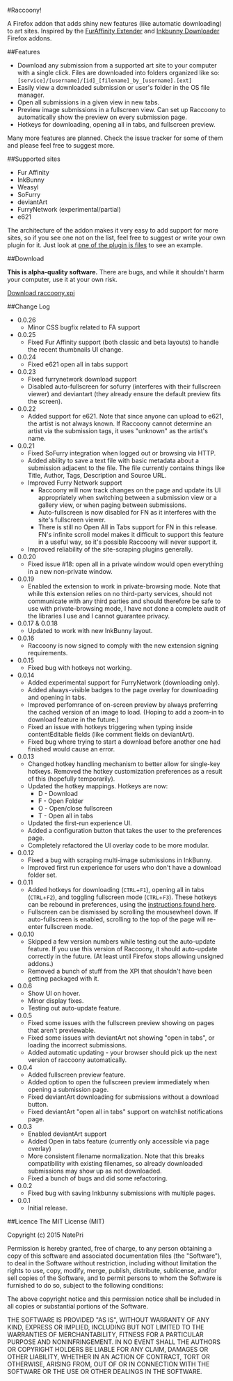 #Raccoony!

A Firefox addon that adds shiny new features (like automatic downloading) to art sites. Inspired by the [FurAffinity Extender](https://andrewneo.github.io/faextender/) and [Inkbunny Downloader](http://www.humbird0.com/#/addons/inkbunny_downloader) Firefox addons.

##Features

 * Download any submission from a supported art site to your computer with a single click.
   Files are downloaded into folders organized like so: 
   `[service]/[username]/[id]_[filename]_by_[username].[ext]`
 * Easily view a downloaded submission or user's folder in the OS file manager.
 * Open all submissions in a given view in new tabs.
 * Preview image submissions in a fullscreen view. Can set up Raccoony to automatically show the preview on every submission page.
 * Hotkeys for downloading, opening all in tabs, and fullscreen preview.

Many more features are planned. Check the issue tracker for some of them and please feel
free to suggest more.

##Supported sites

 * Fur Affinity
 * InkBunny
 * Weasyl
 * SoFurry
 * deviantArt
 * FurryNetwork (experimental/partial)
 * e621

The architecture of the addon makes it very easy to add support for more sites, 
so if you see one not on the list, feel free to suggest or write your own plugin
for it. Just look at [one of the plugin js files](https://github.com/NatePri/Raccoony/blob/master/data/plugins/weasyl.js) 
to see an example.

##Download

**This is alpha-quality software.** There are bugs, and while it shouldn't harm your computer, use it at your own risk.

[Download raccoony.xpi](https://github.com/NatePri/Raccoony/raw/master/dist/raccoony.xpi)

##Change Log

* 0.0.26
    - Minor CSS bugfix related to FA support
* 0.0.25
    - Fixed Fur Affinity support (both classic and beta layouts) to handle the recent thumbnails UI change.
* 0.0.24
    - Fixed e621 open all in tabs support
* 0.0.23
    - Fixed furrynetwork download support
    - Disabled auto-fullscreen for sofurry (interferes with their fullscreen viewer) and deviantart (they already ensure the default preview fits the screen).
* 0.0.22
    - Added support for e621. Note that since anyone can upload to e621, the artist is not always known. If Raccoony cannot determine an artist via the submission tags, it uses "unknown" as the artist's name.
* 0.0.21
    - Fixed SoFurry integration when logged out or browsing via HTTP.
    - Added ability to save a text file with basic metadata about a submission adjacent to the file. The file currently contains things like Title, Author, Tags, Description and Source URL.
    - Improved Furry Network support
        - Raccoony will now track changes on the page and update its UI appropriately when switching between a submission view or a gallery view, or when paging between submissions.
        - Auto-fullscreen is now disabled for FN as it interferes with the site's fullscreen viewer.
        - There is still no Open All in Tabs support for FN in this release. FN's infinite scroll model makes it difficult to support this feature in a useful way, so it's possible Raccoony will never support it. 
    - Improved reliability of the site-scraping plugins generally.
* 0.0.20
    - Fixed issue #18: open all in a private window would open everything in a new non-private window.
* 0.0.19
    - Enabled the extension to work in private-browsing mode. Note that while this extension relies on no third-party services, 
      should not communicate with any third parties and should therefore be safe to use with private-browsing mode, 
      I have not done a complete audit of the libraries I use and I cannot guarantee privacy.
* 0.0.17 & 0.0.18
    - Updated to work with new InkBunny layout.
* 0.0.16
    - Raccoony is now signed to comply with the new extension signing requirements. 
* 0.0.15
    - Fixed bug with hotkeys not working.
* 0.0.14
    - Added experimental support for FurryNetwork (downloading only).
    - Added always-visible badges to the page overlay for downloading and opening in tabs.
    - Improved perfomrance of on-screen preview by always preferring the cached version of an image to load. (Hoping to add a zoom-in to download feature in the future.)
    - Fixed an issue with hotkeys triggering when typing inside contentEditable fields (like comment fields on deviantArt).
    - Fixed bug where trying to start a download before another one had finished would cause an error.
* 0.0.13
    - Changed hotkey handling mechanism to better allow for single-key hotkeys. Removed the hotkey customization preferences as a result of this (hopefully temporarily). 
    - Updated the hotkey mappings. Hotkeys are now:
        - D - Download
        - F - Open Folder
        - O - Open/close fullscreen
        - T - Open all in tabs
    - Updated the first-run experience UI.
    - Added a configuration button that takes the user to the preferences page.
    - Completely refactored the UI overlay code to be more modular.
* 0.0.12
    - Fixed a bug with scraping multi-image submissions in InkBunny.
    - Improved first run experience for users who don't have a download folder set.
* 0.0.11
    - Added hotkeys for downloading (`CTRL`+`F1`), opening all in tabs (`CTRL`+`F2`), and toggling fullscreen mode (`CTRL`+`F3`). These hotkeys can be rebound in preferences, using the [instructions found here](https://developer.mozilla.org/en-US/Add-ons/SDK/High-Level_APIs/hotkeys#Hotkey%28options%29).
    - Fullscreen can be dismissed by scrolling the mousewheel down. If auto-fullscreen is enabled, scrolling to the top of the page will re-enter fullscreen mode.
* 0.0.10
    - Skipped a few version numbers while testing out the auto-update feature. 
      If you use this version of Raccoony, it should auto-update correctly in the future.
      (At least until Firefox stops allowing unsigned addons.)
    - Removed a bunch of stuff from the XPI that shouldn't have been getting packaged with it.
* 0.0.6
    - Show UI on hover.
    - Minor display fixes.
    - Testing out auto-update feature.
* 0.0.5
    - Fixed some issues with the fullscreen preview showing on pages that aren't previewable.
    - Fixed some issues with deviantArt not showing "open in tabs", or loading the incorrect submissions.
    - Added automatic updating - your browser should pick up the next version of raccoony automatically.
* 0.0.4
    - Added fullscreen preview feature.
    - Added option to open the fullscreen preview immediately when opening a submission page.
    - Fixed deviantArt downloading for submissions without a download button.
    - Fixed deviantArt "open all in tabs" support on watchlist notifications page.
* 0.0.3
    - Enabled deviantArt support
    - Added Open in tabs feature (currently only accessible via page overlay)
    - More consistent filename normalization. Note that this breaks compatibility
      with existing filenames, so already downloaded submissions may show up as
      not downloaded.
    - Fixed a bunch of bugs and did some refactoring.
* 0.0.2
    - Fixed bug with saving Inkbunny submissions with multiple pages.
* 0.0.1
    - Initial release.

##Licence
The MIT License (MIT)

Copyright (c) 2015 NatePri

Permission is hereby granted, free of charge, to any person obtaining a copy
of this software and associated documentation files (the "Software"), to deal
in the Software without restriction, including without limitation the rights
to use, copy, modify, merge, publish, distribute, sublicense, and/or sell
copies of the Software, and to permit persons to whom the Software is
furnished to do so, subject to the following conditions:

The above copyright notice and this permission notice shall be included in
all copies or substantial portions of the Software.

THE SOFTWARE IS PROVIDED "AS IS", WITHOUT WARRANTY OF ANY KIND, EXPRESS OR
IMPLIED, INCLUDING BUT NOT LIMITED TO THE WARRANTIES OF MERCHANTABILITY,
FITNESS FOR A PARTICULAR PURPOSE AND NONINFRINGEMENT. IN NO EVENT SHALL THE
AUTHORS OR COPYRIGHT HOLDERS BE LIABLE FOR ANY CLAIM, DAMAGES OR OTHER
LIABILITY, WHETHER IN AN ACTION OF CONTRACT, TORT OR OTHERWISE, ARISING FROM,
OUT OF OR IN CONNECTION WITH THE SOFTWARE OR THE USE OR OTHER DEALINGS IN
THE SOFTWARE.
